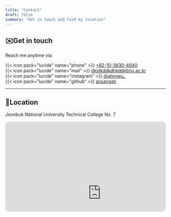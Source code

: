 ```yaml
---
title: "Contact"
draft: false
summary: "Get in touch and find my location"
---
```


## ✉️Get in touch

Reach me anytime via:

{{< icon pack="lucide" name="phone" >}} [+82-10-3630-4640](tel:+821036304640)    
{{< icon pack="lucide" name="mail" >}} [dkstkddkdhkd@jbnu.ac.kr](mailto:dkstkddkdhkd@jbnu.ac.kr)    
{{< icon pack="lucide" name="instagram" >}} [@ahnneu_](https://instagram.com/ahnneu_)    
{{< icon pack="lucide" name="github" >}} [ansangah](https://github.com/ansangah)  

---

## 📍Location

Jeonbuk National University Technical College No. 7

<div style="position:relative;padding-bottom:56.25%;height:0;overflow:hidden;border-radius:12px;">
  <iframe src="https://www.google.com/maps/embed?pb=!1m18!1m12!1m3!1d3234.1213201548776!2d127.13446309999999!3d35.8460286!2m3!1f0!2f0!3f0!3m2!1i1024!2i768!4f13.1!3m3!1m2!1s0x35702330dc920b9d%3A0x1d0d425396006646!2z7KCE67aB64yA7ZWZ6rWQIOqzteqzvOuMgO2VmSA37Zi46rSA!5e0!3m2!1sko!2skr!4v1760079980030!5m2!1sko!2skr" width="600" height="450" style="border:0;" allowfullscreen="" loading="lazy" referrerpolicy="no-referrer-when-downgrade"></iframe>
</div>
